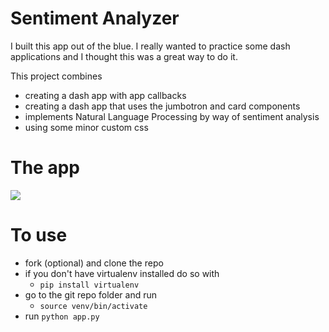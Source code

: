 # Sentiment Analyzer

I built this app out of the blue. I really wanted to practice some dash applications and I thought this was a great way to do it. 

This project combines
* creating a dash app with app callbacks
* creating a dash app that uses the jumbotron and card components
* implements Natural Language Processing by way of sentiment analysis
* using some minor custom css

# The app
![](images/app.gif)


# To use
- fork (optional) and clone the repo
- if you don't have virtualenv installed do so with 
    - `pip install virtualenv`
- go to the git repo folder and run
    - `source venv/bin/activate`
- run `python app.py`